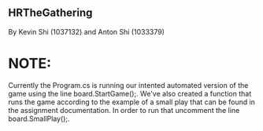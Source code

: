 ## HRTheGathering
By Kevin Shi (1037132) and Anton Shi (1033379)

# NOTE: 
Currently the Program.cs is running our intented automated version of the game using the line board.StartGame();.
We've also created a function that runs the game according to the example of a small play that can be found in the assignment documentation.
In order to run that uncomment the line board.SmallPlay();.
